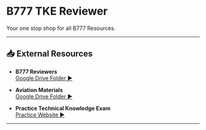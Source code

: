# B777 TKE Reviewer

Your one stop shop for all B777 Resources.

---

## 📥 External Resources

- **B777 Reviewers**  
  [Google Drive Folder ▶️](https://drive.google.com/drive/folders/1Vxexb5iGNe8ufjSCDVNTXsaA8SpkJ32P)

- **Aviation Materials**  
  [Google Drive Folder ▶️](https://drive.google.com/drive/folders/1oYYbaW6QbshQke3Happ3Iz8KaEb9UON4)

- **Practice Technical Knowledge Exam**  
  [Practice Website ▶️](https://sirlagsalot9913.github.io/B777-TKE-Reviewer/)

---
